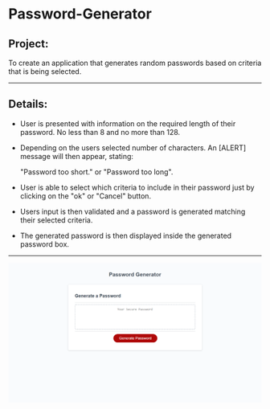 # Password-Generator

## Project: 

To create an application that generates random passwords based on criteria that is being selected.

-----
## Details:

* User is presented with information on the required length of their password. No less than 8 and no more than 128.

* Depending on the users selected number of characters. An [ALERT] message will then appear, stating: 

    "Password too short." or "Password too long". 


* User is able to select which criteria to include in their password just by clicking on the "ok" or "Cancel" button.
    

* Users input is then validated and a password is generated matching their selected criteria.    

*  The generated password is then displayed inside the generated password box. 


-----------

![screenshot](Assets\screencapture-127-0-0-1-5500-index-html-2021-06-18-16_03_43.png)








 


